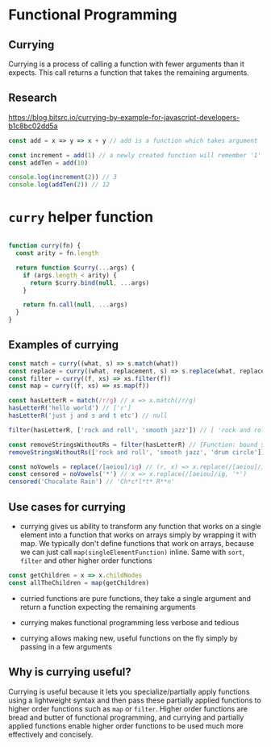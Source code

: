 # Functional Programming

## Currying

Currying is a process of calling a function with fewer arguments than it expects. This call returns a function that takes the remaining arguments.

## Research

<https://blog.bitsrc.io/currying-by-example-for-javascript-developers-b1c8bc02dd5a>


```js
const add = x => y => x + y // add is a function which takes argument 'x' and returns a function which takes argument y, and returns the result of 'x + y' 

const increment = add(1) // a newly created function will remember '1' as x, thanks to closure
const addTen = add(10)

console.log(increment(2)) // 3
console.log(addTen(2)) // 12
```

# `curry` helper function

```js

function curry(fn) {
  const arity = fn.length

  return function $curry(...args) {
    if (args.length < arity) {
      return $curry.bind(null, ...args)
    }

    return fn.call(null, ...args)
  }
}
```

## Examples of currying

```js
const match = curry((what, s) => s.match(what))
const replace = curry((what, replacement, s) => s.replace(what, replacement))
const filter = curry((f, xs) => xs.filter(f))
const map = curry((f, xs) => xs.map(f))

const hasLetterR = match(/r/g) // x => x.match(/r/g)
hasLetterR('hello world') // ['r']
hasLetterR('just j and s and t etc') // null

filter(hasLetterR, ['rock and roll', 'smooth jazz']) // [ 'rock and roll' ]

const removeStringsWithoutRs = filter(hasLetterR) // [Function: bound $curry] xs => xs.filter(x => x.match(/r/g))
removeStringsWithoutRs(['rock and roll', 'smooth jazz', 'drum circle']) // ['rock and roll', 'drum circle']

const noVowels = replace(/[aeiou]/ig) // (r, x) => x.replace(/[aeiou]/ig, r)
const censored = noVowels('*') // x => x.replace(/[aeiou]/ig, '*')
censored('Chocalate Rain') // 'Ch*c*l*t* R**n'
```

## Use cases for currying

- currying gives us ability to transform any function that works on a single element into a function that works on arrays simply by wrapping it with map. We typically don't define functions that work on arrays, because we can just call `map(singleElementFunction)` inline. Same with `sort`, `filter` and other higher order functions

```js
const getChildren = x => x.childNodes
const allTheChildren = map(getChildren)
```

- curried functions are pure functions, they take a single argument and return a function expecting the remaining arguments

- currying makes functional programming less verbose and tedious

- currying allows making new, useful functions on the fly simply by passing in a few arguments

## Why is currying useful?

Currying is useful because it lets you specialize/partially apply functions using a lightweight syntax and then pass these partially applied functions to higher order functions such as `map` or `filter`. Higher order functions are bread and butter of functional programming, and currying and partially applied functions enable higher order functions to be used much more effectively and concisely.